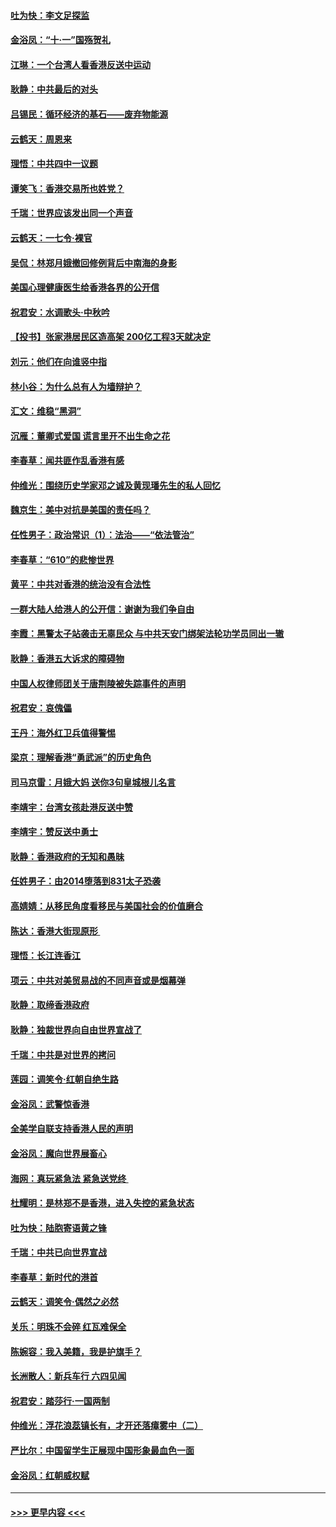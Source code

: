 #### [吐为快：李文足探监](../pages/nsc993/n11509622.md?t=09101301) 
#### [金浴凤：“十‧一”国殇贺礼](../pages/nsc993/n11509593.md?t=09101301) 
#### [江琳：一个台湾人看香港反送中运动](../pages/nsc993/n11509211.md?t=09101301) 
#### [耿静：中共最后的对头](../pages/nsc993/n11508308.md?t=09101301) 
#### [吕锡民：循环经济的基石——废弃物能源](../pages/nsc993/n11508212.md?t=09101301) 
#### [云鹤天：周恩来](../pages/nsc993/n11508055.md?t=09101301) 
#### [理悟：中共四中一议题](../pages/nsc993/n11507782.md?t=09101301) 
#### [谭笑飞：香港交易所也姓党？](../pages/nsc993/n11507753.md?t=09101301) 
#### [千瑞：世界应该发出同一个声音](../pages/nsc993/n11507290.md?t=09101301) 
#### [云鹤天：一七令‧裸官](../pages/nsc993/n11507177.md?t=09101301) 
#### [吴侃：林郑月娥撤回修例背后中南海的身影](../pages/nsc993/n11506876.md?t=09101301) 
#### [美国心理健康医生给香港各界的公开信](../pages/nsc993/n11506809.md?t=09101301) 
#### [祝君安：水调歌头‧中秋吟](../pages/nsc993/n11506758.md?t=09101301) 
#### [【投书】张家港居民区造高架 200亿工程3天就决定](../pages/nsc993/n11506682.md?t=09101301) 
#### [刘元：他们在向谁竖中指](../pages/nsc993/n11505384.md?t=09101301) 
#### [林小谷：为什么总有人为墙辩护？](../pages/nsc993/n11505226.md?t=09101301) 
#### [汇文：维稳“黑洞”](../pages/nsc993/n11504347.md?t=09101301) 
#### [沉雁：董卿式爱国 谎言里开不出生命之花](../pages/nsc993/n11503215.md?t=09101301) 
#### [李春草：闻共匪作乱香港有感](../pages/nsc993/n11503072.md?t=09101301) 
#### [仲维光：围绕历史学家邓之诚及黄现璠先生的私人回忆](../pages/nsc993/n11501330.md?t=09101301) 
#### [魏京生：美中对抗是美国的责任吗？](../pages/nsc993/n11500723.md?t=09101301) 
#### [任性男子：政治常识（1）：法治——“依法管治”](../pages/nsc993/n11500791.md?t=09101301) 
#### [李春草：“610”的悲惨世界](../pages/nsc993/n11501141.md?t=09101301) 
#### [黄平：中共对香港的统治没有合法性](../pages/nsc993/n11499473.md?t=09101301) 
#### [一群大陆人给港人的公开信：谢谢为我们争自由](../pages/nsc993/n11500402.md?t=09101301) 
#### [李霞：黑警太子站袭击无辜民众 与中共天安门绑架法轮功学员同出一辙](../pages/nsc993/n11499805.md?t=09101301) 
#### [耿静：香港五大诉求的障碍物](../pages/nsc993/n11497578.md?t=09101301) 
#### [中国人权律师团关于唐荆陵被失踪事件的声明](../pages/nsc993/n11500014.md?t=09101301) 
#### [祝君安：哀傀儡](../pages/nsc993/n11499776.md?t=09101301) 
#### [王丹：海外红卫兵值得警惕](../pages/nsc993/n11498138.md?t=09101301) 
#### [梁京：理解香港“勇武派”的历史角色](../pages/nsc993/n11498006.md?t=09101301) 
#### [司马京雷：月娥大妈  送你3句皇城根儿名言](../pages/nsc993/n11497885.md?t=09101301) 
#### [李靖宇：台湾女孩赴港反送中赞](../pages/nsc993/n11497721.md?t=09101301) 
#### [李靖宇：赞反送中勇士](../pages/nsc993/n11497452.md?t=09101301) 
#### [耿静：香港政府的无知和愚昧](../pages/nsc993/n11494238.md?t=09101301) 
#### [任姓男子：由2014堕落到831太子恐袭](../pages/nsc993/n11496683.md?t=09101301) 
#### [高婧婧：从移民角度看移民与美国社会的价值磨合](../pages/nsc993/n11495757.md?t=09101301) 
#### [陈达：香港大街现原形 ](../pages/nsc993/n11495441.md?t=09101301) 
#### [理悟：长江连香江](../pages/nsc993/n11495377.md?t=09101301) 
#### [项云：中共对美贸易战的不同声音或是烟幕弹](../pages/nsc993/n11494929.md?t=09101301) 
#### [耿静：取缔香港政府](../pages/nsc993/n11494218.md?t=09101301) 
#### [耿静：独裁世界向自由世界宣战了](../pages/nsc993/n11494190.md?t=09101301) 
#### [千瑞：中共是对世界的拷问](../pages/nsc993/n11493021.md?t=09101301) 
#### [莲园：调笑令‧红朝自绝生路](../pages/nsc993/n11493011.md?t=09101301) 
#### [金浴凤：武警惊香港](../pages/nsc993/n11492994.md?t=09101301) 
#### [全美学自联支持香港人民的声明](../pages/nsc993/n11492630.md?t=09101301) 
#### [金浴凤：魔向世界展畜心](../pages/nsc993/n11492599.md?t=09101301) 
#### [海网：真玩紧急法 紧急送党终 ](../pages/nsc993/n11492535.md?t=09101301) 
#### [杜耀明：是林郑不是香港，进入失控的紧急状态](../pages/nsc993/n11491420.md?t=09101301) 
#### [吐为快：陆胞寄语黄之锋](../pages/nsc993/n11491117.md?t=09101301) 
#### [千瑞：中共已向世界宣战](../pages/nsc993/n11490123.md?t=09101301) 
#### [李春草：新时代的港首](../pages/nsc993/n11489864.md?t=09101301) 
#### [云鹤天：调笑令·偶然之必然](../pages/nsc993/n11489701.md?t=09101301) 
#### [关乐：明珠不会碎 红瓦难保全](../pages/nsc993/n11489647.md?t=09101301) 
#### [陈婉容：我入美籍，我是护旗手？](../pages/nsc993/n11487908.md?t=09101301) 
#### [长洲散人：新兵车行 六四见闻](../pages/nsc993/n11487729.md?t=09101301) 
#### [祝君安：踏莎行‧一国两制](../pages/nsc993/n11487699.md?t=09101301) 
#### [仲维光：浮花浪蕊镇长有，才开还落瘴雾中（二）](../pages/nsc993/n11483286.md?t=09101301) 
#### [严比尔：中国留学生正展现中国形象最血色一面](../pages/nsc993/n11485145.md?t=09101301) 
#### [金浴凤：红朝威权赋](../pages/nsc993/n11485191.md?t=09101301) 

----
#### [ >>> 更早内容 <<< ](../indexes/nsc993-earlier.md)
